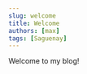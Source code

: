 ```yaml
---
slug: welcome
title: Welcome
authors: [max]
tags: [Saguenay]
---
```


Welcome to my blog!

<!--  -->